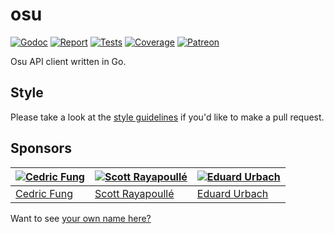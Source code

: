 # osu

[![Godoc][godoc-image]][godoc-url]
[![Report][report-image]][report-url]
[![Tests][tests-image]][tests-url]
[![Coverage][coverage-image]][coverage-url]
[![Patreon][patreon-image]][patreon-url]

Osu API client written in Go.

## Style

Please take a look at the [style guidelines](https://github.com/akyoto/quality/blob/master/STYLE.md) if you'd like to make a pull request.

## Sponsors

| [![Cedric Fung](https://avatars3.githubusercontent.com/u/2269238?s=70&v=4)](https://github.com/cedricfung) | [![Scott Rayapoullé](https://avatars3.githubusercontent.com/u/11772084?s=70&v=4)](https://github.com/soulcramer) | [![Eduard Urbach](https://avatars3.githubusercontent.com/u/438936?s=70&v=4)](https://twitter.com/eduardurbach) |
| --- | --- | --- |
| [Cedric Fung](https://github.com/cedricfung) | [Scott Rayapoullé](https://github.com/soulcramer) | [Eduard Urbach](https://eduardurbach.com) |

Want to see [your own name here?](https://www.patreon.com/eduardurbach)

[godoc-image]: https://godoc.org/github.com/animenotifier/osu?status.svg
[godoc-url]: https://godoc.org/github.com/animenotifier/osu
[report-image]: https://goreportcard.com/badge/github.com/animenotifier/osu
[report-url]: https://goreportcard.com/report/github.com/animenotifier/osu
[tests-image]: https://cloud.drone.io/api/badges/animenotifier/osu/status.svg
[tests-url]: https://cloud.drone.io/animenotifier/osu
[coverage-image]: https://codecov.io/gh/animenotifier/osu/graph/badge.svg
[coverage-url]: https://codecov.io/gh/animenotifier/osu
[patreon-image]: https://img.shields.io/badge/patreon-donate-green.svg
[patreon-url]: https://www.patreon.com/eduardurbach
